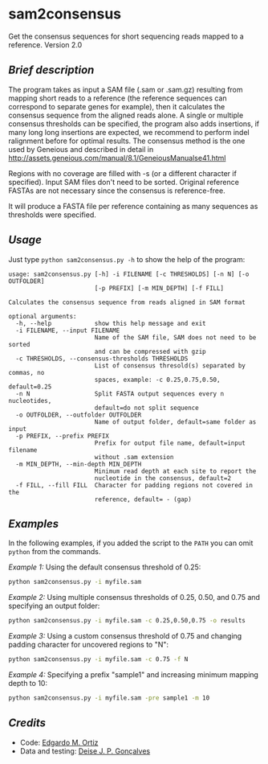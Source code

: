 # sam2consensus
Get the consensus sequences for short sequencing reads mapped to a reference. Version 2.0

## _Brief description_
The program takes as input a SAM file (.sam or .sam.gz) resulting from mapping short reads to a reference (the reference
sequences can correspond to separate genes for example), then it calculates the consensus sequence from the aligned
reads alone. A single or multiple consensus thresholds can be specified, the program also adds insertions, if many long
long insertions are expected, we recommend to perform indel ralignment before for optimal results. The consensus method
is the one used by Geneious and described in detail in http://assets.geneious.com/manual/8.1/GeneiousManualse41.html

Regions with no coverage are filled with -s (or a different character if specified). Input SAM files don't need to be
sorted. Original reference FASTAs are not necessary since the consensus is reference-free.

It will produce a FASTA file per reference containing as many sequences as thresholds were specified.

## _Usage_
Just type `python sam2consensus.py -h` to show the help of the program:
```
usage: sam2consensus.py [-h] -i FILENAME [-c THRESHOLDS] [-n N] [-o OUTFOLDER]
                        [-p PREFIX] [-m MIN_DEPTH] [-f FILL]

Calculates the consensus sequence from reads aligned in SAM format

optional arguments:
  -h, --help            show this help message and exit
  -i FILENAME, --input FILENAME
                        Name of the SAM file, SAM does not need to be sorted
                        and can be compressed with gzip
  -c THRESHOLDS, --consensus-thresholds THRESHOLDS
                        List of consensus thresold(s) separated by commas, no
                        spaces, example: -c 0.25,0.75,0.50, default=0.25
  -n N                  Split FASTA output sequences every n nucleotides,
                        default=do not split sequence
  -o OUTFOLDER, --outfolder OUTFOLDER
                        Name of output folder, default=same folder as input
  -p PREFIX, --prefix PREFIX
                        Prefix for output file name, default=input filename
                        without .sam extension
  -m MIN_DEPTH, --min-depth MIN_DEPTH
                        Minimum read depth at each site to report the
                        nucleotide in the consensus, default=2
  -f FILL, --fill FILL  Character for padding regions not covered in the
                        reference, default= - (gap)
```

## _Examples_
In the following examples, if you added the script to the `PATH` you can omit `python` from the commands.

_Example 1:_ Using the default consensus threshold of 0.25:
```bash
python sam2consensus.py -i myfile.sam
```

_Example 2:_ Using multiple consensus thresholds of 0.25, 0.50, and 0.75 and specifying an output folder:
```bash
python sam2consensus.py -i myfile.sam -c 0.25,0.50,0.75 -o results
```

_Example 3:_ Using a custom consensus threshold of 0.75 and changing padding character for uncovered regions to "N":
```bash
python sam2consensus.py -i myfile.sam -c 0.75 -f N
```

_Example 4:_ Specifying a prefix "sample1" and increasing minimum mapping depth to 10:
```bash
python sam2consensus.py -i myfile.sam -pre sample1 -m 10
```

## _Credits_
- Code: [Edgardo M. Ortiz](mailto:e.ortiz.v@gmail.com)
- Data and testing: [Deise J. P. Gonçalves](mailto:deisejpg@gmail.com)
